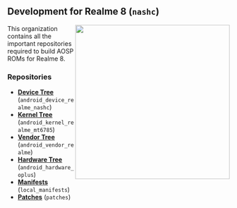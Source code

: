 ## Development for Realme 8 (`nashc`)
<img align="right" width="350" height="350" src="https://image05.realme.net/general/20210427/1619510447064.png">

This organization contains all the important repositories required to build AOSP ROMs for Realme 8.

### Repositories
* [**Device Tree**](https://github.com/nashc-dev/android_device_realme_nashc) (`android_device_realme_nashc`)
* [**Kernel Tree**](https://github.com/nashc-dev/android_kernel_realme_mt6785) (`android_kernel_realme_mt6785`)
* [**Vendor Tree**](https://github.com/nashc-dev/android_vendor_realme) (`android_vendor_realme`)
* [**Hardware Tree**](https://github.com/nashc-dev/android_hardware_oplus) (`android_hardware_oplus`)
* [**Manifests**](https://github.com/nashc-dev/local_manifests) (`local_manifests`)
* [**Patches**](https://github.com/nashc-dev/patches) (`patches`)
